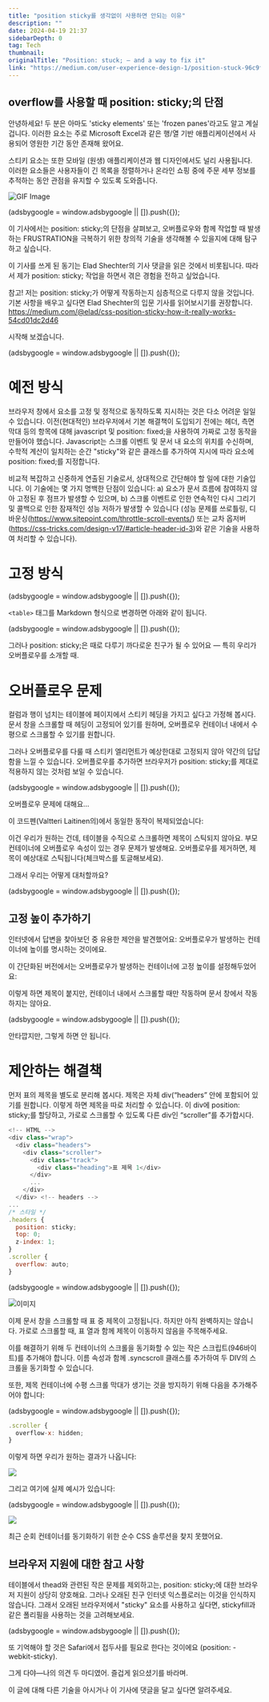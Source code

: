 ```yaml
---
title: "position sticky를 생각없이 사용하면 안되는 이유"
description: ""
date: 2024-04-19 21:37
sidebarDepth: 0
tag: Tech
thumbnail: 
originalTitle: "Position: stuck; — and a way to fix it"
link: "https://medium.com/user-experience-design-1/position-stuck-96c9f55d9526"
---
```



## overflow를 사용할 때 position: sticky;의 단점

안녕하세요! 두 분은 아마도 'sticky elements' 또는 'frozen panes'라고도 알고 계실 겁니다. 이러한 요소는 주로 Microsoft Excel과 같은 행/열 기반 애플리케이션에서 사용되어 영원한 기간 동안 존재해 왔어요.

스티키 요소는 또한 모바일 (원생) 애플리케이션과 웹 디자인에서도 널리 사용됩니다. 이러한 요소들은 사용자들이 긴 목록을 정렬하거나 온라인 쇼핑 중에 주문 세부 정보를 추적하는 동안 관점을 유지할 수 있도록 도와줍니다.

![GIF Image](https://miro.medium.com/v2/resize:fit:1400/1*3nZKIeuc5a0yso6-SA2gAw.gif)

<!-- ui-log 수평형 -->
<ins class="adsbygoogle"
  style="display:block"
  data-ad-client="ca-pub-4877378276818686"
  data-ad-slot="9743150776"
  data-ad-format="auto"
  data-full-width-responsive="true"></ins>
<component is="script">
(adsbygoogle = window.adsbygoogle || []).push({});
</component>

이 기사에서는 position: sticky;의 단점을 살펴보고, 오버플로우와 함께 작업할 때 발생하는 FRUSTRATION을 극복하기 위한 창의적 기술을 생각해볼 수 있을지에 대해 탐구하고 싶습니다.

이 기사를 쓰게 된 동기는 Elad Shechter의 기사 댓글을 읽은 것에서 비롯됩니다. 따라서 제가 position: sticky; 작업을 하면서 겪은 경험을 전하고 싶었습니다.

참고! 저는 position: sticky;가 어떻게 작동하는지 심층적으로 다루지 않을 것입니다. 기본 사항을 배우고 싶다면 Elad Shechter의 입문 기사를 읽어보시기를 권장합니다. https://medium.com/@elad/css-position-sticky-how-it-really-works-54cd01dc2d46

시작해 보겠습니다.

<!-- ui-log 수평형 -->
<ins class="adsbygoogle"
  style="display:block"
  data-ad-client="ca-pub-4877378276818686"
  data-ad-slot="9743150776"
  data-ad-format="auto"
  data-full-width-responsive="true"></ins>
<component is="script">
(adsbygoogle = window.adsbygoogle || []).push({});
</component>

# 예전 방식

브라우저 창에서 요소를 고정 및 정적으로 동작하도록 지시하는 것은 다소 어려운 일일 수 있습니다. 이전(현대적인) 브라우저에서 기본 해결책이 도입되기 전에는 헤더, 측면 막대 등의 항목에 대해 javascript 및 position: fixed;을 사용하여 가짜로 고정 동작을 만들어야 했습니다. Javascript는 스크롤 이벤트 및 문서 내 요소의 위치를 수신하며, 수학적 계산이 일치하는 순간 "sticky"와 같은 클래스를 추가하여 지시에 따라 요소에 position: fixed;를 지정합니다.

비교적 복잡하고 신중하게 연출된 기술로서, 상대적으로 간단해야 할 일에 대한 기술입니다. 이 기술에는 몇 가지 명백한 단점이 있습니다:
a) 요소가 문서 흐름에 참여하지 않아 고정된 후 점프가 발생할 수 있으며,
b) 스크롤 이벤트로 인한 연속적인 다시 그리기 및 콜백으로 인한 잠재적인 성능 저하가 발생할 수 있습니다 (성능 문제를 쓰로틀링, 디바운싱(https://www.sitepoint.com/throttle-scroll-events/) 또는 교차 옵저버(https://css-tricks.com/design-v17/#article-header-id-3)와 같은 기술을 사용하여 처리할 수 있습니다).

# 고정 방식

<!-- ui-log 수평형 -->
<ins class="adsbygoogle"
  style="display:block"
  data-ad-client="ca-pub-4877378276818686"
  data-ad-slot="9743150776"
  data-ad-format="auto"
  data-full-width-responsive="true"></ins>
<component is="script">
(adsbygoogle = window.adsbygoogle || []).push({});
</component>

`<table>` 태그를 Markdown 형식으로 변경하면 아래와 같이 됩니다.

<!-- ui-log 수평형 -->
<ins class="adsbygoogle"
  style="display:block"
  data-ad-client="ca-pub-4877378276818686"
  data-ad-slot="9743150776"
  data-ad-format="auto"
  data-full-width-responsive="true"></ins>
<component is="script">
(adsbygoogle = window.adsbygoogle || []).push({});
</component>

그러나 position: sticky;은 때로 다루기 까다로운 친구가 될 수 있어요 — 특히 우리가 오버플로우를 소개할 때.

# 오버플로우 문제

컬럼과 행이 넘치는 테이블에 페이지에서 스티키 헤딩을 가지고 싶다고 가정해 봅시다. 문서 창을 스크롤할 때 헤딩이 고정되어 있기를 원하며, 오버플로우 컨테이너 내에서 수평으로 스크롤할 수 있기를 원합니다.

그러나 오버플로우를 다룰 때 스티키 엘리먼트가 예상한대로 고정되지 않아 약간의 답답함을 느낄 수 있습니다. 오버플로우를 추가하면 브라우저가 position: sticky;를 제대로 적용하지 않는 것처럼 보일 수 있습니다.

<!-- ui-log 수평형 -->
<ins class="adsbygoogle"
  style="display:block"
  data-ad-client="ca-pub-4877378276818686"
  data-ad-slot="9743150776"
  data-ad-format="auto"
  data-full-width-responsive="true"></ins>
<component is="script">
(adsbygoogle = window.adsbygoogle || []).push({});
</component>

오버플로우 문제에 대해요...

이 코드펜(Valtteri Laitinen의)에서 동일한 동작이 복제되었습니다:

이건 우리가 원하는 건데, 테이블을 수직으로 스크롤하면 제목이 스틱되지 않아요. 부모 컨테이너에 오버플로우 속성이 있는 경우 문제가 발생해요. 오버플로우를 제거하면, 제목이 예상대로 스틱됩니다(체크박스를 토글해보세요).

그래서 우리는 어떻게 대처할까요?

<!-- ui-log 수평형 -->
<ins class="adsbygoogle"
  style="display:block"
  data-ad-client="ca-pub-4877378276818686"
  data-ad-slot="9743150776"
  data-ad-format="auto"
  data-full-width-responsive="true"></ins>
<component is="script">
(adsbygoogle = window.adsbygoogle || []).push({});
</component>

## 고정 높이 추가하기

인터넷에서 답변을 찾아보던 중 유용한 제안을 발견했어요: 오버플로우가 발생하는 컨테이너에 높이를 명시하는 것이에요.

이 간단화된 버전에서는 오버플로우가 발생하는 컨테이너에 고정 높이를 설정해두었어요:

이렇게 하면 제목이 붙지만, 컨테이너 내에서 스크롤할 때만 작동하며 문서 창에서 작동하지는 않아요.

<!-- ui-log 수평형 -->
<ins class="adsbygoogle"
  style="display:block"
  data-ad-client="ca-pub-4877378276818686"
  data-ad-slot="9743150776"
  data-ad-format="auto"
  data-full-width-responsive="true"></ins>
<component is="script">
(adsbygoogle = window.adsbygoogle || []).push({});
</component>

안타깝지만, 그렇게 하면 안 됩니다.

# 제안하는 해결책

먼저 표의 제목을 별도로 분리해 봅시다. 제목은 자체 div(“headers” 안에 포함되어 있기를 원합니다. 이렇게 하면 제목을 따로 처리할 수 있습니다. 이 div에 position: sticky;를 할당하고, 가로로 스크롤할 수 있도록 다른 div인 “scroller”를 추가합시다.

```js
<!-- HTML -->
<div class="wrap">
  <div class="headers">
    <div class="scroller">
      <div class="track">
        <div class="heading">표 제목 1</div>
      </div>
      ...
    </div>
  </div> <!-- headers -->
...
/* 스타일 */
.headers {
  position: sticky;
  top: 0;
  z-index: 1;
}
.scroller {
  overflow: auto;
}
```

<!-- ui-log 수평형 -->
<ins class="adsbygoogle"
  style="display:block"
  data-ad-client="ca-pub-4877378276818686"
  data-ad-slot="9743150776"
  data-ad-format="auto"
  data-full-width-responsive="true"></ins>
<component is="script">
(adsbygoogle = window.adsbygoogle || []).push({});
</component>


![이미지](https://miro.medium.com/v2/resize:fit:1400/1*BWfyn1iSEY7vOqBH02Xihg.gif)

이제 문서 창을 스크롤할 때 표 중 제목이 고정됩니다. 하지만 아직 완벽하지는 않습니다. 가로로 스크롤할 때, 표 열과 함께 제목이 이동하지 않음을 주목해주세요.

이를 해결하기 위해 두 컨테이너의 스크롤을 동기화할 수 있는 작은 스크립트(946바이트)를 추가해야 합니다. 이름 속성과 함께 .syncscroll 클래스를 추가하여 두 DIV의 스크롤을 동기화할 수 있습니다.

또한, 제목 컨테이너에 수평 스크롤 막대가 생기는 것을 방지하기 위해 다음을 추가해주어야 합니다:

<!-- ui-log 수평형 -->
<ins class="adsbygoogle"
  style="display:block"
  data-ad-client="ca-pub-4877378276818686"
  data-ad-slot="9743150776"
  data-ad-format="auto"
  data-full-width-responsive="true"></ins>
<component is="script">
(adsbygoogle = window.adsbygoogle || []).push({});
</component>

```js
.scroller {
  overflow-x: hidden;
}
```

이렇게 하면 우리가 원하는 결과가 나옵니다:

<img src="https://miro.medium.com/v2/resize:fit:1400/1*sgqPD_LVrqrCVs81g2Rkvg.gif" />

그리고 여기에 실제 예시가 있습니다:

<!-- ui-log 수평형 -->
<ins class="adsbygoogle"
  style="display:block"
  data-ad-client="ca-pub-4877378276818686"
  data-ad-slot="9743150776"
  data-ad-format="auto"
  data-full-width-responsive="true"></ins>
<component is="script">
(adsbygoogle = window.adsbygoogle || []).push({});
</component>

<img src="https://miro.medium.com/v2/resize:fit:1400/1*N_YlSmYVqO0bx81XT6vwAA.gif" />

최근 순회 컨테이너를 동기화하기 위한 순수 CSS 솔루션을 찾지 못했어요.

## 브라우저 지원에 대한 참고 사항

테이블에서 thead와 관련된 작은 문제를 제외하고는, position: sticky;에 대한 브라우저 지원이 상당히 양호해요. 그러나 오래된 친구 인터넷 익스플로러는 이것을 인식하지 않습니다. 그래서 오래된 브라우저에서 "sticky" 요소를 사용하고 싶다면, stickyfill과 같은 폴리필을 사용하는 것을 고려해보세요.

<!-- ui-log 수평형 -->
<ins class="adsbygoogle"
  style="display:block"
  data-ad-client="ca-pub-4877378276818686"
  data-ad-slot="9743150776"
  data-ad-format="auto"
  data-full-width-responsive="true"></ins>
<component is="script">
(adsbygoogle = window.adsbygoogle || []).push({});
</component>

또 기억해야 할 것은 Safari에서 접두사를 필요로 한다는 것이에요 (position: -webkit-sticky).

그게 다야—나의 의견 두 마디였어. 즐겁게 읽으셨기를 바라며.

이 글에 대해 다른 기술을 아시거나 이 기사에 댓글을 달고 싶다면 알려주세요.